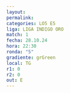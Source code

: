 ```yaml
---
layout: 
permalink: 
categories: LO5 E5
liga: LIGA INDIGO ORO
match: 1
fecha: 28.10.24
hora: 22:30
ronda: "5"
gradiente: grGreen
local: TG
r1: 0
r2: 0
out: E
---
```

